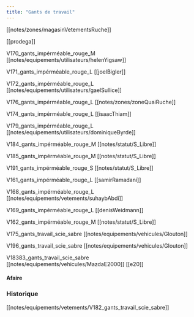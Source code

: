 ```yaml
---
title: "Gants de travail"
---
```


[[notes/zones/magasinVetementsRuche]]

[[prodega]]

V170_gants_impérméable_rouge_M [[notes/equipements/utilisateurs/helenYigsaw]]

V171_gants_impérméable_rouge_L [[joelBigler]]

V172_gants_impérméable_rouge_L 
[[notes/equipements/utilisateurs/gaelSullice]]

V176_gants_impérméable_rouge_L [[notes/zones/zoneQuaiRuche]]

V174_gants_impérméable_rouge_L [[isaacThiam]]

V179_gants_impérméable_rouge_L [[notes/equipements/utilisateurs/dominiqueByrde]]

V184_gants_impérméable_rouge_M [[notes/statut/S_Libre]]

V185_gants_impérméable_rouge_M [[notes/statut/S_Libre]]

V191_gants_impérméable_rouge_S [[notes/statut/S_Libre]]

V161_gants_impérméable_rouge_L  [[samirRamadani]]

V168_gants_impérméable_rouge_L [[notes/equipements/vetements/suhaybAbdi]]

V169_gants_impérméable_rouge_L [[denisWeidmann]]

V162_gants_impérméable_rouge_M [[notes/statut/S_Libre]]

V175_gants_travail_scie_sabre [[notes/equipements/vehicules/Glouton]]


V196_gants_travail_scie_sabre [[notes/equipements/vehicules/Glouton]]

V18383_gants_travail_scie_sabre [[notes/equipements/vehicules/MazdaE2000]] [[e20]]

#### Afaire

### Historique
 [[notes/equipements/vetements/V182_gants_travail_scie_sabre]] 